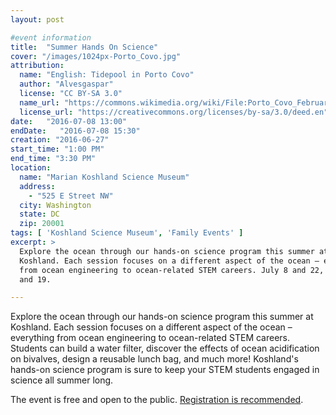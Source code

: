 ```yaml
---
layout: post

#event information
title:  "Summer Hands On Science"
cover: "/images/1024px-Porto_Covo.jpg"
attribution:
  name: "English: Tidepool in Porto Covo"
  author: "Alvesgaspar"
  license: "CC BY-SA 3.0"
  name_url: "https://commons.wikimedia.org/wiki/File:Porto_Covo_February_2009-2.jpg"
  license_url: "https://creativecommons.org/licenses/by-sa/3.0/deed.en"
date:   "2016-07-08 13:00"
endDate:   "2016-07-08 15:30"
creation: "2016-06-27"
start_time: "1:00 PM"
end_time: "3:30 PM"
location:
  name: "Marian Koshland Science Museum"
  address:
    - "525 E Street NW"
  city: Washington
  state: DC
  zip: 20001
tags: [ 'Koshland Science Museum', 'Family Events' ]
excerpt: >
  Explore the ocean through our hands-on science program this summer at
  Koshland. Each session focuses on a different aspect of the ocean – everything
  from ocean engineering to ocean-related STEM careers. July 8 and 22, August 5
  and 19.

---
```


Explore the ocean through our hands-on science program this summer at Koshland.
Each session focuses on a different aspect of the ocean – everything from ocean
engineering to ocean-related STEM careers. Students can build a water filter,
discover the effects of ocean acidification on bivalves, design a reusable lunch
bag, and much more! Koshland's hands-on science program is sure to keep your
STEM students engaged in science all summer long.

The event is free and open to the public. [Registration is
recommended](https://www.eventbrite.com/e/summer-hands-on-science-ocean-exploration-tickets-25996765024).
